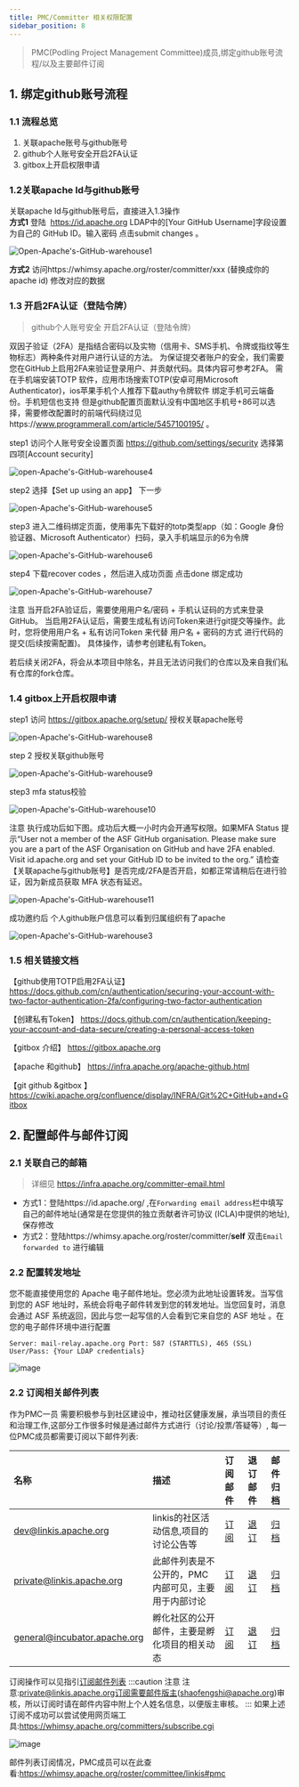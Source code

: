 ```yaml
---
title: PMC/Committer 相关权限配置
sidebar_position: 8
---
```

> PMC(Podling Project Management Committee)成员,绑定github账号流程/以及主要邮件订阅

## 1. 绑定github账号流程

### 1.1 流程总览
1. 关联apache账号与github账号
2. github个人账号安全开启2FA认证
3. gitbox上开启权限申请

### 1.2关联apache Id与github账号  
关联apache Id与github账号后，直接进入1.3操作  
**方式1** 
登陆  https://id.apache.org LDAP中的[Your GitHub Username]字段设置为自己的 GitHub ID。输入密码 点击submit changes 。

![Open-Apache's-GitHub-warehouse1](https://user-images.githubusercontent.com/29391030/153324492-cc4e4348-5e4b-450f-a23f-6c208e1a26fb.png)

**方式2** 
访问https://whimsy.apache.org/roster/committer/xxx (替换成你的apache id)  修改对应的数据

### 1.3 开启2FA认证（登陆令牌）
>github个人账号安全 开启2FA认证（登陆令牌）

双因子验证（2FA）是指结合密码以及实物（信用卡、SMS手机、令牌或指纹等生物标志）两种条件对用户进行认证的方法。 为保证提交者账户的安全，我们需要您在GitHub上启用2FA来验证登录用户、并贡献代码。具体内容可参考2FA。
需在手机端安装TOTP 软件，应用市场搜索TOTP(安卓可用Microsoft Authenticator)，ios苹果手机个人推荐下载authy令牌软件 绑定手机可云端备份。手机短信也支持 但是github配置页面默认没有中国地区手机号+86可以选择，需要修改配置时的前端代码绕过见https://www.programmerall.com/article/5457100195/ 。

step1 访问个人账号安全设置页面 https://github.com/settings/security 选择第四项[Account security]

![open-Apache's-GitHub-warehouse4](https://user-images.githubusercontent.com/29391030/153325044-4b68a5c0-959a-4077-abdf-5ad5e67aa26a.png)

step2 选择【Set up using an app】 下一步

![open-Apache's-GitHub-warehouse5](https://user-images.githubusercontent.com/29391030/153325063-ea61ad8c-cbbc-4053-8a37-35d315dc3b00.png)

step3 进入二维码绑定页面，使用事先下载好的totp类型app（如：Google 身份验证器、Microsoft Authenticator）扫码，录入手机端显示的6为令牌

![open-Apache's-GitHub-warehouse6](https://user-images.githubusercontent.com/29391030/153325084-b57d3647-a6a5-4e15-9e9c-3c2f632c0655.png)

step4 下载recover codes ，然后进入成功页面 点击done 绑定成功

![open-Apache's-GitHub-warehouse7](https://user-images.githubusercontent.com/29391030/153325124-a523bd8c-f6d5-44ce-8372-3804d9c693c6.png)

注意
当开启2FA验证后，需要使用用户名/密码 + 手机认证码的方式来登录GitHub。
当启用2FA认证后，需要生成私有访问Token来进行git提交等操作。此时，您将使用用户名 + 私有访问Token 来代替 用户名 + 密码的方式 进行代码的提交(后续按需配置)。
具体操作，请参考创建私有Token。

若后续关闭2FA，将会从本项目中除名，并且无法访问我们的仓库以及来自我们私有仓库的fork仓库。

### 1.4 gitbox上开启权限申请
step1 访问 https://gitbox.apache.org/setup/ 授权关联apache账号 

![open-Apache's-GitHub-warehouse8](https://user-images.githubusercontent.com/29391030/153325227-f917e9c3-16ea-42d4-8432-4b63fd5849da.png)

step 2  授权关联github账号

![open-Apache's-GitHub-warehouse9](https://user-images.githubusercontent.com/29391030/153325245-e2eea319-278f-4254-afb8-7e1ec418f004.png)

step3 mfa status校验

![open-Apache's-GitHub-warehouse10](https://user-images.githubusercontent.com/29391030/153325267-71761576-9467-49a1-809b-2a5c0fc1a681.png)

注意
执行成功后如下图。成功后大概一小时内会开通写权限。如果MFA Status 提示“User not a member of the ASF GitHub organisation. Please make sure you are a part of the ASF Organisation on GitHub and have 2FA enabled. Visit id.apache.org and set your GitHub ID to be invited to the org.” 请检查【关联apache与github账号】是否完成/2FA是否开启，如都正常请稍后在进行验证，因为新成员获取 MFA 状态有延迟。

![open-Apache's-GitHub-warehouse11](https://user-images.githubusercontent.com/29391030/153325293-654c1cd4-7b2c-44be-94b0-9520e2ea05c1.png)


成功邀约后 个人github账户信息可以看到归属组织有了apache 

![open-Apache's-GitHub-warehouse3](https://user-images.githubusercontent.com/29391030/153324664-6633b5be-a5b5-400a-b9db-685c4eeab8ad.png)

### 1.5 相关链接文档
【github使用TOTP启用2FA认证】https://docs.github.com/cn/authentication/securing-your-account-with-two-factor-authentication-2fa/configuring-two-factor-authentication

【创建私有Token】   https://docs.github.com/cn/authentication/keeping-your-account-and-data-secure/creating-a-personal-access-token

【gitbox 介绍】    https://gitbox.apache.org

【apache 和github】  https://infra.apache.org/apache-github.html

【git github &gitbox 】https://cwiki.apache.org/confluence/display/INFRA/Git%2C+GitHub+and+Gitbox

## 2. 配置邮件与邮件订阅

### 2.1 关联自己的邮箱
>详细见 https://infra.apache.org/committer-email.html
- 方式1：登陆https://id.apache.org/ ,在`Forwarding email address`栏中填写自己的邮件地址(通常是在您提供的独立贡献者许可协议 (ICLA)中提供的地址),保存修改
- 方式2：登陆https://whimsy.apache.org/roster/committer/__self__ 双击`Email forwarded to` 进行编辑 

### 2.2 配置转发地址
您不能直接使用您的 Apache 电子邮件地址。您必须为此地址设置转发。当写信到您的 ASF 地址时，系统会将电子邮件转发到您的转发地址。当您回复时，消息会通过 ASF 系统返回，因此与您一起写信的人会看到它来自您的 ASF 地址
。在您的电子邮件环境中进行配置
```shell script
Server: mail-relay.apache.org Port: 587 (STARTTLS), 465 (SSL) User/Pass: {Your LDAP credentials}
```
![image](/img/community/mail-relay.png)


### 2.2 订阅相关邮件列表
作为PMC一员 需要积极参与到社区建设中，推动社区健康发展，承当项目的责任和治理工作,这部分工作很多时候是通过邮件方式进行（讨论/投票/答疑等）,
每一位PMC成员都需要订阅以下邮件列表:

|名称|描述|订阅邮件|退订邮件|邮件归档|
|:-----|:--------|:------|:-------|:-----|
| [dev@linkis.apache.org](mailto:dev@linkis.apache.org) | linkis的社区活动信息,项目的讨论公告等 | [订阅](mailto:dev-subscribe@linkis.apache.org)   | [退订](mailto:dev-unsubscribe@linkis.apache.org)   | [归档](http://mail-archives.apache.org/mod_mbox/linkis-dev)   |
| [private@linkis.apache.org](mailto:private@linkis.apache.org) |此邮件列表是不公开的，PMC内部可见，主要用于内部讨论 | [订阅](mailto:private-subscribe@linkis.apache.org)   | [退订](mailto:private-unsubscribe@linkis.apache.org)   | [归档](http://mail-archives.apache.org/mod_mbox/linkis-private)   |
| [general@incubator.apache.org](mailto:general@incubator.apache.org) | 孵化社区的公开邮件，主要是孵化项目的相关动态 | [订阅](mailto:general-subscribe@incubator.apache.org)   | [退订](mailto:general-unsubscribe@incubator.apache.org)   | [归档](http://mail-archives.apache.org/mod_mbox/general)   |

订阅操作可以见指引[订阅邮件列表](how-to-subscribe.md)
:::caution 注意
注意:private@linkis.apache.org订阅需要邮件版主(shaofengshi@apache.org)审核，所以订阅时请在邮件内容中附上个人姓名信息，以便版主审核。
:::
如果上述订阅不成功可以尝试使用网页端工具:https://whimsy.apache.org/committers/subscribe.cgi

![image](/img/community/subscribe.png)


邮件列表订阅情况，PMC成员可以在此查看:https://whimsy.apache.org/roster/committee/linkis#pmc 
